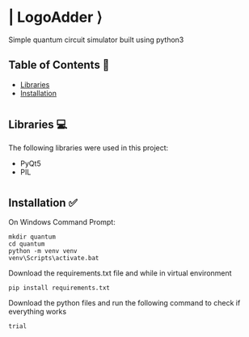 # | LogoAdder ⟩

Simple quantum circuit simulator built using python3

## Table of Contents 📘
* [Libraries](#libraries)
* [Installation](#install)

# <a name="libraries"></a>
## Libraries 💻
The following libraries were used in this project:
* PyQt5
* PIL

# <a name="install"></a>
## Installation ✅
On Windows Command Prompt:
```
mkdir quantum
cd quantum
python -m venv venv
venv\Scripts\activate.bat
```

Download the requirements.txt file and while in virtual environment
```
pip install requirements.txt
```

Download the python files and run the following command to check if everything works
```
trial
```
